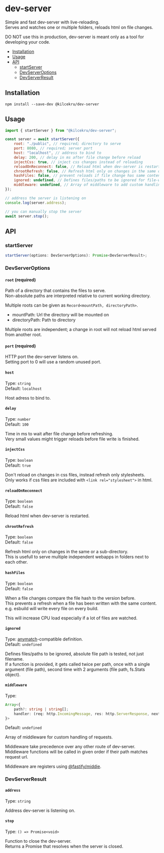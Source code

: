 # dev-server

Simple and fast dev-server with live-reloading.\
Serves and watches one or multiple folders, reloads html on file changes.

DO NOT use this in production, dev-server is meant only as a tool for developing your code.

- [Installation](#installation)
- [Usage](#usage)
- [API](#api)
	- [startServer](#startserver)
	- [DevServerOptions](#devserveroptions)
	- [DevServerResult](#devserverresult)

## Installation
`npm install --save-dev @kilcekru/dev-server`

## Usage
```javascript
import { startServer } from "@kilcekru/dev-server";

const server = await startServer({
	root: "./public", // required; directory to serve
	port: 8080, // required; server port
	host: "localhost", // address to bind to
	delay: 200, // delay in ms after file change before reload
	injectCss: true, // inject css changes instead of reloading
	reloadOnReconnect: false, // Reload html when dev-server is restarted
	chrootRefresh: false, // Refresh html only on changes in the same or a sub-directory
	hashFiles: false, // prevent reloads if file change has same content
	ignored: undefined, // Defines files/paths to be ignored for file-watching
	middleware: undefined, // Array of middleware to add custom handling for requests
});

// address the server is listening on
console.log(server.address);

// you can manually stop the server
await server.stop();

```

## API

### startServer
```javascript
startServer(options: DevServerOptions): Promise<DevServerResult>;
```

### DevServerOptions
#### `root` (required)
Path of a directory that contains the files to serve.\
Non-absolute paths are interpreted relative to current working directory.

Multiple roots can be given as `Record<mountPath, directoryPath>`.
- mountPath: Url the directory will be mounted on
- directoryPath: Path to directory

Multiple roots are independent; a change in root will not reload html served from another root.

#### `port` (required)

HTTP port the dev-server listens on.\
Setting port to 0 will use a random unused port.

#### `host`

Type: `string`\
Default: `localhost`

Host adress to bind to.

#### `delay`

Type: `number`\
Default: `100`

Time in ms to wait after file change before refreshing.\
Very small values might trigger reloads before file write is finished.

#### `injectCss`

Type: `boolean`\
Default: `true`

Don't reload on changes in css files, instead refresh only stylesheets.\
Only works if css files are included with `<link rel="stylesheet">` in html.

#### `reloadOnReconnect`

Type: `boolean`\
Default: `false`

Reload html when dev-server is restarted.

#### `chrootRefresh`

Type: `boolean`\
Default: `false`

Refresh html only on changes in the same or a sub-directory.\
This is usefull to serve multiple independent webapps in folders next to each other.

#### `hashFiles`

Type: `boolean`\
Default: `false`

When a file changes compare the file hash to the version before.\
This prevents a refresh when a file has been written with the same content.\
e.g. esbuild will write every file on every build.

This will increase CPU load especially if a lot of files are watched.

#### `ignored`

Type: [anymatch](https://github.com/es128/anymatch)-compatible definition.\
Default: `undefined`

Defines files/paths to be ignored, absolute file path is tested, not just filename.\
If a function is provided, it gets called twice per path, once with a single argument (file path), second time with 2 arguments (file path, fs.Stats object).

#### `middleware`

Type:
```typescript
Array<{
	path?: string | string[];
	handler: (req: http.IncomingMessage, res: http.ServerResponse, next: (err?: unknown) => void) => void;
}>
```
Default: `undefined`

Array of middleware for custom handling of requests.

Middleware take precedence over any other route of dev-server.\
Middleware functions will be called in given order if their path matches request url.

Middleware are registers using [@fastify/middie](https://www.npmjs.com/package/@fastify/middie).

### DevServerResult

#### `address`

Type: `string`

Address dev-server is listening on.

#### `stop`

Type: `() => Promise<void>`

Function to close the dev-server.\
Returns a Promise that resolves when the server is closed.